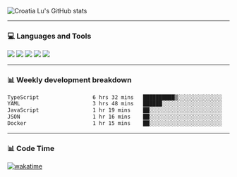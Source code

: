 ![Croatia Lu's GitHub stats](https://github-readme-stats.vercel.app/api?username=croatialu&show_icons=true&theme=transparent)

<hr>

### 💻 Languages and Tools

<code><a href="https://nodejs.org/en"><img src="https://api.iconify.design/skill-icons:nodejs-light.svg" /></a></code>
<code><a href="https://www.typescriptlang.org/"><img src="https://api.iconify.design/logos:typescript-icon.svg" /></a></code>
<code><a href="https://react.dev"><img src="https://api.iconify.design/logos:react.svg" /></a></code>
<code><a href="https://github.com/vuejs/core"><img src="https://api.iconify.design/logos:vue.svg" /></a></code> 
<code><a href="https://www.docker.com/"><img src="https://api.iconify.design/logos:docker-icon.svg" /></a></code> 

<hr>

### 📊 Weekly development breakdown

<!--START_SECTION:waka-->

```txt
TypeScript                 6 hrs 32 mins   ██████████▒░░░░░░░░░░░░░░   41.47 %
YAML                       3 hrs 48 mins   ██████░░░░░░░░░░░░░░░░░░░   24.18 %
JavaScript                 1 hr 19 mins    ██░░░░░░░░░░░░░░░░░░░░░░░   08.43 %
JSON                       1 hr 16 mins    ██░░░░░░░░░░░░░░░░░░░░░░░   08.06 %
Docker                     1 hr 15 mins    ██░░░░░░░░░░░░░░░░░░░░░░░   08.03 %
```

<!--END_SECTION:waka-->

<hr>

### 📊 Code Time

[![wakatime](https://wakatime.com/badge/user/385c169e-5cb1-4640-b485-74e2af473e5d.svg)](https://wakatime.com/@croatialu)

